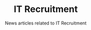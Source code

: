 ---
layout: tag_index
title: IT Recruitment
tag: it-recruitment
subtitle: News articles related to IT Recruitment
permalink: /tags/it-recruitment/
---